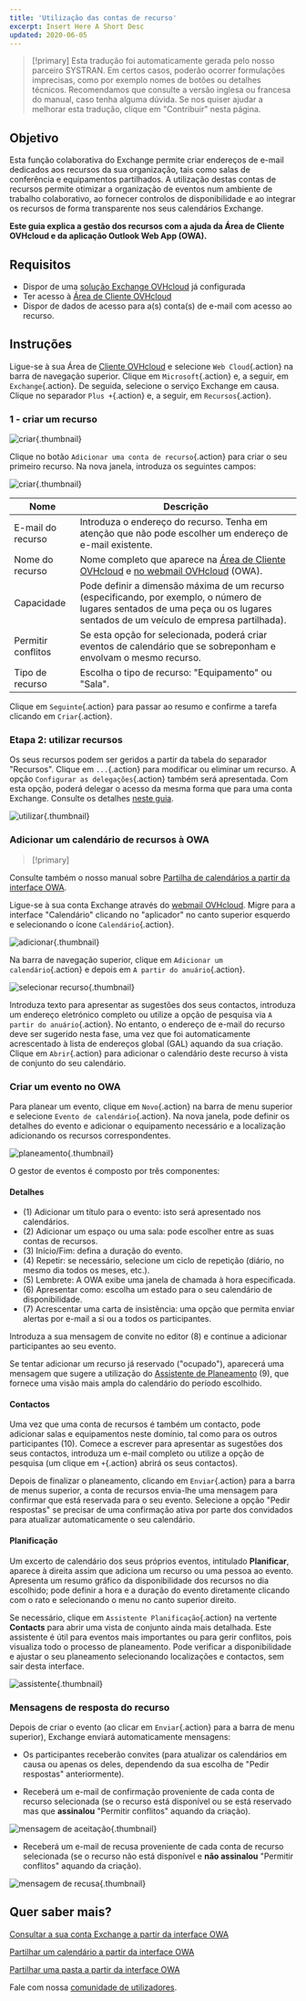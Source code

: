 ```yaml
---
title: 'Utilização das contas de recurso'
excerpt: Insert Here A Short Desc
updated: 2020-06-05
---
```


> [!primary]
> Esta tradução foi automaticamente gerada pelo nosso parceiro SYSTRAN. Em certos casos, poderão ocorrer formulações imprecisas, como por exemplo nomes de botões ou detalhes técnicos. Recomendamos que consulte a versão inglesa ou francesa do manual, caso tenha alguma dúvida. Se nos quiser ajudar a melhorar esta tradução, clique em "Contribuir" nesta página.
>

## Objetivo

Esta função colaborativa do Exchange permite criar endereços de e-mail dedicados aos recursos da sua organização, tais como salas de conferência e equipamentos partilhados. A utilização destas contas de recursos permite otimizar a organização de eventos num ambiente de trabalho colaborativo, ao fornecer controlos de disponibilidade e ao integrar os recursos de forma transparente nos seus calendários Exchange.

**Este guia explica a gestão dos recursos com a ajuda da Área de Cliente OVHcloud e da aplicação Outlook Web App (OWA).**

## Requisitos

- Dispor de uma [solução Exchange OVHcloud](/links/web/emails-hosted-exchange) já configurada
- Ter acesso à [Área de Cliente OVHcloud](/links/manager)
- Dispor de dados de acesso para a(s) conta(s) de e-mail com acesso ao recurso.

## Instruções

Ligue-se à sua Área de [Cliente OVHcloud](/links/manager) e selecione `Web Cloud`{.action} na barra de navegação superior. Clique em `Microsoft`{.action} e, a seguir, em `Exchange`{.action}. De seguida, selecione o serviço Exchange em causa. Clique no separador `Plus +`{.action} e, a seguir, em `Recursos`{.action}.

### 1 - criar um recurso

![criar](images/exchange-resources-step1.png){.thumbnail}

Clique no botão `Adicionar uma conta de recurso`{.action} para criar o seu primeiro recurso. Na nova janela, introduza os seguintes campos:

![criar](images/exchange-resources-step2.png){.thumbnail}

|Nome|Descrição|
|---|---|
|E-mail do recurso|Introduza o endereço do recurso. Tenha em atenção que não pode escolher um endereço de e-mail existente.|
|Nome do recurso|Nome completo que aparece na [Área de Cliente OVHcloud](/links/manager) e [no webmail OVHcloud](/links/web/email) (OWA).|
|Capacidade|Pode definir a dimensão máxima de um recurso (especificando, por exemplo, o número de lugares sentados de uma peça ou os lugares sentados de um veículo de empresa partilhada).|
|Permitir conflitos|Se esta opção for selecionada, poderá criar eventos de calendário que se sobreponham e envolvam o mesmo recurso.|
|Tipo de recurso|Escolha o tipo de recurso: "Equipamento" ou "Sala".|

Clique em `Seguinte`{.action} para passar ao resumo e confirme a tarefa clicando em `Criar`{.action}.

### Etapa 2: utilizar recursos

Os seus recursos podem ser geridos a partir da tabela do separador "Recursos". Clique em `...`{.action} para modificar ou eliminar um recurso. A opção `Configurar as delegações`{.action} também será apresentada. Com esta opção, poderá delegar o acesso da mesma forma que para uma conta Exchange. Consulte os detalhes [neste guia](/pages/web_cloud/email_and_collaborative_solutions/microsoft_exchange/feature_delegation).

![utilizar](images/exchange-resources-step3.png){.thumbnail}

### Adicionar um calendário de recursos à OWA

> [!primary]
>
Consulte também o nosso manual sobre [Partilha de calendários a partir da interface OWA](/pages/web_cloud/email_and_collaborative_solutions/using_the_outlook_web_app_webmail/owa_calendar_sharing).
>

Ligue-se à sua conta Exchange através do [webmail OVHcloud](/links/web/email). Migre para a interface "Calendário" clicando no "aplicador" no canto superior esquerdo e selecionando o ícone `Calendário`{.action}.

![adicionar](images/exchange-calendars-step1.png){.thumbnail}

Na barra de navegação superior, clique em `Adicionar um calendário`{.action} e depois em `A partir do anuário`{.action}.

![selecionar recurso](images/exchange-resources-step4.png){.thumbnail}

Introduza texto para apresentar as sugestões dos seus contactos, introduza um endereço eletrónico completo ou utilize a opção de pesquisa via `A partir do anuário`{.action}. No entanto, o endereço de e-mail do recurso deve ser sugerido nesta fase, uma vez que foi automaticamente acrescentado à lista de endereços global (GAL) aquando da sua criação. Clique em `Abrir`{.action} para adicionar o calendário deste recurso à vista de conjunto do seu calendário.

### Criar um evento no OWA

Para planear um evento, clique em `Novo`{.action} na barra de menu superior e selecione `Evento de calendário`{.action}. Na nova janela, pode definir os detalhes do evento e adicionar o equipamento necessário e a localização adicionando os recursos correspondentes.

![planeamento](images/exchange-resources-step5_1.png){.thumbnail}

O gestor de eventos é composto por três componentes:

#### Detalhes

- (1) Adicionar um título para o evento: isto será apresentado nos calendários.
- (2) Adicionar um espaço ou uma sala: pode escolher entre as suas contas de recursos.
- (3) Início/Fim: defina a duração do evento.
- (4) Repetir: se necessário, selecione um ciclo de repetição (diário, no mesmo dia todos os meses, etc.).
- (5) Lembrete: A OWA exibe uma janela de chamada à hora especificada.
- (6) Apresentar como: escolha um estado para o seu calendário de disponibilidade.
- (7) Acrescentar uma carta de insistência: uma opção que permita enviar alertas por e-mail a si ou a todos os participantes.

Introduza a sua mensagem de convite no editor (8) e continue a adicionar participantes ao seu evento.

Se tentar adicionar um recurso já reservado ("ocupado"), aparecerá uma mensagem que sugere a utilização do [Assistente de Planeamento](./#planificacao) (9), que fornece uma visão mais ampla do calendário do período escolhido.

#### Contactos

Uma vez que uma conta de recursos é também um contacto, pode adicionar salas e equipamentos neste domínio, tal como para os outros participantes (10). Comece a escrever para apresentar as sugestões dos seus contactos, introduza um e-mail completo ou utilize a opção de pesquisa (um clique em `+`{.action} abrirá os seus contactos).

Depois de finalizar o planeamento, clicando em `Enviar`{.action} para a barra de menus superior, a conta de recursos envia-lhe uma mensagem para confirmar que está reservada para o seu evento. Selecione a opção "Pedir respostas" se precisar de uma confirmação ativa por parte dos convidados para atualizar automaticamente o seu calendário.

#### Planificação

Um excerto de calendário dos seus próprios eventos, intitulado **Planificar**, aparece à direita assim que adiciona um recurso ou uma pessoa ao evento. Apresenta um resumo gráfico da disponibilidade dos recursos no dia escolhido; pode definir a hora e a duração do evento diretamente clicando com o rato e selecionando o menu no canto superior direito.

Se necessário, clique em `Assistente Planificação`{.action} na vertente **Contacts** para abrir uma vista de conjunto ainda mais detalhada. Este assistente é útil para eventos mais importantes ou para gerir conflitos, pois visualiza todo o processo de planeamento. Pode verificar a disponibilidade e ajustar o seu planeamento selecionando localizações e contactos, sem sair desta interface.

![assistente](images/exchange-resources-step6.png){.thumbnail}

### Mensagens de resposta do recurso

Depois de criar o evento (ao clicar em `Enviar`{.action} para a barra de menu superior), Exchange enviará automaticamente mensagens:

- Os participantes receberão convites (para atualizar os calendários em causa ou apenas os deles, dependendo da sua escolha de "Pedir respostas" anteriormente).

- Receberá um e-mail de confirmação proveniente de cada conta de recurso selecionada (se o recurso está disponível ou se está reservado mas que **assinalou** "Permitir conflitos" aquando da criação).

![mensagem de aceitação](images/exchange-resources-step7.png){.thumbnail}

- Receberá um e-mail de recusa proveniente de cada conta de recurso selecionada (se o recurso não está disponível e **não assinalou** "Permitir conflitos" aquando da criação).

![mensagem de recusa](images/exchange-resources-step8.png){.thumbnail}

## Quer saber mais?

[Consultar a sua conta Exchange a partir da interface OWA](/pages/web_cloud/email_and_collaborative_solutions/using_the_outlook_web_app_webmail/email_owa)

[Partilhar um calendário a partir da interface OWA](/pages/web_cloud/email_and_collaborative_solutions/using_the_outlook_web_app_webmail/owa_calendar_sharing)

[Partilhar uma pasta a partir da interface OWA](/pages/web_cloud/email_and_collaborative_solutions/using_the_outlook_web_app_webmail/owa_directory_sharing)

Fale com nossa [comunidade de utilizadores](/links/community).
